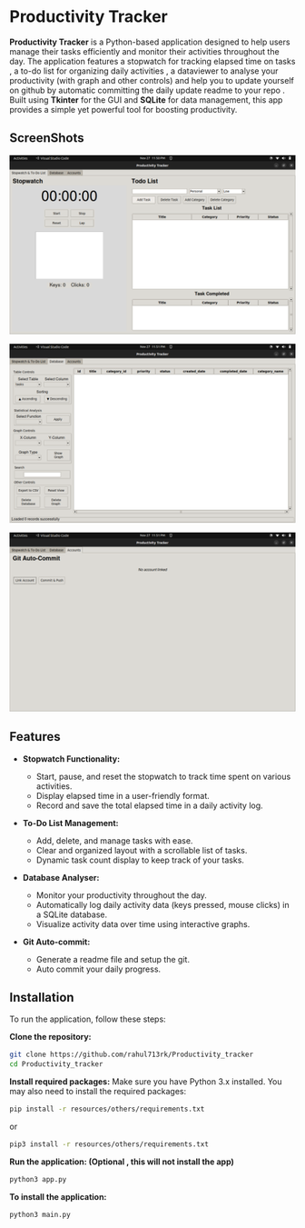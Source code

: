 # Productivity Tracker

**Productivity Tracker** is a Python-based application designed to help users manage their tasks efficiently and monitor their activities throughout the day. The application features a stopwatch for tracking elapsed time on tasks , a to-do list for organizing daily activities , a dataviewer to analyse your productivity (with graph and other controls) and help you to update yourself  on github by automatic committing the daily update readme to your repo . Built using **Tkinter** for the GUI and **SQLite** for data management, this app provides a simple yet powerful tool for boosting productivity.

## ScreenShots

![](resources/img/01.png)

![](resources/img/02.png)

![](resources/img/03.png)

## Features

- **Stopwatch Functionality:**
  
  - Start, pause, and reset the stopwatch to track time spent on various activities.
  - Display elapsed time in a user-friendly format.
  - Record and save the total elapsed time in a daily activity log.

- **To-Do List Management:**
  
  - Add, delete, and manage tasks with ease.
  - Clear and organized layout with a scrollable list of tasks.
  - Dynamic task count display to keep track of your tasks.

- **Database Analyser:**
  
  - Monitor your productivity throughout the day.
  - Automatically log daily activity data (keys pressed, mouse clicks) in a SQLite database.
  - Visualize activity data over time using interactive graphs.

- **Git Auto-commit:**
  
  - Generate a readme file and setup the git. 
  - Auto commit your daily progress.

## Installation

To run the application, follow these steps:

**Clone the repository:**

```bash
git clone https://github.com/rahul713rk/Productivity_tracker
cd Productivity_tracker
```

**Install required packages:** Make sure you have Python 3.x installed. You may also need to install the required packages:

```bash
pip install -r resources/others/requirements.txt
```

or 

```bash
pip3 install -r resources/others/requirements.txt
```

**Run the application: (Optional , this will not install the app)**

```bash
python3 app.py
```

**To install the application:**

```bash
python3 main.py
```